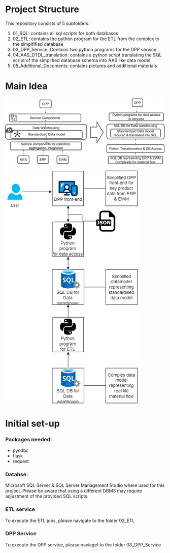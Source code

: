 # Project Structure

This repository consists of 5 subfolders: 

1. 01_SQL: contains all sql scripts for both databases
2. 02_ETL: contains the python program for the ETL from the complex to the simplfified database
3. 03_DPP_Service: Contains two python programs for the DPP service
4. 04_AAS_DTDL_translation: contains a python script translating the SQL script of the simplified database schema into AAS like data  model
5. 05_Additional_Documents: contains pictures and additional materials


# Main Idea

![Getting Started](05_Additional_Documents/Concept2PoC.PNG)

![PoC Design](05_Additional_Documents/PoC.png)


# Initial set-up
### Packages needed: 
- pyodbc
- flask
- request

### Databse: 
Microsoft SQL Server  & SQL Server Management Studio where used for this project. 
Please be aware that using a different DBMS may require adjustment of the provided SQL scripts.

### ETL service
To execute the ETL jobs, please navigate to the folder 02_ETL

### DPP Service
To execute the DPP service, please naviaget to the folder 03_DPP_Service
